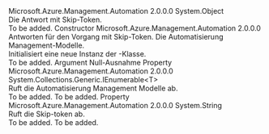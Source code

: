 <Type Name="ResponseWithSkipToken&lt;T&gt;" FullName="Microsoft.Azure.Management.Automation.ResponseWithSkipToken&lt;T&gt;">
  <TypeSignature Language="C#" Value="public class ResponseWithSkipToken&lt;T&gt;" />
  <TypeSignature Language="ILAsm" Value=".class public auto ansi beforefieldinit ResponseWithSkipToken`1&lt;T&gt; extends System.Object" />
  <TypeSignature Language="DocId" Value="T:Microsoft.Azure.Management.Automation.ResponseWithSkipToken`1" />
  <TypeSignature Language="VB.NET" Value="Public Class ResponseWithSkipToken(Of T)" />
  <TypeSignature Language="F#" Value="type ResponseWithSkipToken&lt;'T&gt; = class" />
  <AssemblyInfo>
    <AssemblyName>Microsoft.Azure.Management.Automation</AssemblyName>
    <AssemblyVersion>2.0.0.0</AssemblyVersion>
  </AssemblyInfo>
  <TypeParameters>
    <TypeParameter Name="T" />
  </TypeParameters>
  <Base>
    <BaseTypeName>System.Object</BaseTypeName>
  </Base>
  <Interfaces />
  <Docs>
    <typeparam name="T"></typeparam>
    <summary>
            Die Antwort mit Skip-Token.
            </summary>
    <remarks>To be added.</remarks>
  </Docs>
  <Members>
    <Member MemberName=".ctor">
      <MemberSignature Language="C#" Value="public ResponseWithSkipToken (Microsoft.Azure.Management.Automation.Models.OperationResponseWithSkipToken operationResponseWithSkipToken, System.Collections.Generic.IEnumerable&lt;T&gt; automationManagementModels);" />
      <MemberSignature Language="ILAsm" Value=".method public hidebysig specialname rtspecialname instance void .ctor(class Microsoft.Azure.Management.Automation.Models.OperationResponseWithSkipToken operationResponseWithSkipToken, class System.Collections.Generic.IEnumerable`1&lt;!T&gt; automationManagementModels) cil managed" />
      <MemberSignature Language="DocId" Value="M:Microsoft.Azure.Management.Automation.ResponseWithSkipToken`1.#ctor(Microsoft.Azure.Management.Automation.Models.OperationResponseWithSkipToken,System.Collections.Generic.IEnumerable{`0})" />
      <MemberSignature Language="F#" Value="new Microsoft.Azure.Management.Automation.ResponseWithSkipToken&lt;'T&gt; : Microsoft.Azure.Management.Automation.Models.OperationResponseWithSkipToken * seq&lt;'T&gt; -&gt; Microsoft.Azure.Management.Automation.ResponseWithSkipToken&lt;'T&gt;" Usage="new Microsoft.Azure.Management.Automation.ResponseWithSkipToken&lt;'T&gt; (operationResponseWithSkipToken, automationManagementModels)" />
      <MemberType>Constructor</MemberType>
      <AssemblyInfo>
        <AssemblyName>Microsoft.Azure.Management.Automation</AssemblyName>
        <AssemblyVersion>2.0.0.0</AssemblyVersion>
      </AssemblyInfo>
      <Parameters>
        <Parameter Name="operationResponseWithSkipToken" Type="Microsoft.Azure.Management.Automation.Models.OperationResponseWithSkipToken" />
        <Parameter Name="automationManagementModels" Type="System.Collections.Generic.IEnumerable&lt;T&gt;" />
      </Parameters>
      <Docs>
        <param name="operationResponseWithSkipToken">
            Antworten für den Vorgang mit Skip-Token.
            </param>
        <param name="automationManagementModels">
            Die Automatisierung Management-Modelle.
            </param>
        <summary>
            Initialisiert eine neue Instanz der <see cref="T:Microsoft.Azure.Management.Automation.ResponseWithSkipToken`1" />-Klasse.
            </summary>
        <remarks>To be added.</remarks>
        <exception cref="T:System.ArgumentNullException">
            Argument Null-Ausnahme
            </exception>
      </Docs>
    </Member>
    <Member MemberName="AutomationManagementModels">
      <MemberSignature Language="C#" Value="public System.Collections.Generic.IEnumerable&lt;T&gt; AutomationManagementModels { get; }" />
      <MemberSignature Language="ILAsm" Value=".property instance class System.Collections.Generic.IEnumerable`1&lt;!T&gt; AutomationManagementModels" />
      <MemberSignature Language="DocId" Value="P:Microsoft.Azure.Management.Automation.ResponseWithSkipToken`1.AutomationManagementModels" />
      <MemberSignature Language="VB.NET" Value="Public ReadOnly Property AutomationManagementModels As IEnumerable(Of T)" />
      <MemberSignature Language="F#" Value="member this.AutomationManagementModels : seq&lt;'T&gt;" Usage="Microsoft.Azure.Management.Automation.ResponseWithSkipToken&lt;'T&gt;.AutomationManagementModels" />
      <MemberType>Property</MemberType>
      <AssemblyInfo>
        <AssemblyName>Microsoft.Azure.Management.Automation</AssemblyName>
        <AssemblyVersion>2.0.0.0</AssemblyVersion>
      </AssemblyInfo>
      <ReturnValue>
        <ReturnType>System.Collections.Generic.IEnumerable&lt;T&gt;</ReturnType>
      </ReturnValue>
      <Docs>
        <summary>
            Ruft die Automatisierung Management Modelle ab.
            </summary>
        <value>To be added.</value>
        <remarks>To be added.</remarks>
      </Docs>
    </Member>
    <Member MemberName="SkipToken">
      <MemberSignature Language="C#" Value="public string SkipToken { get; }" />
      <MemberSignature Language="ILAsm" Value=".property instance string SkipToken" />
      <MemberSignature Language="DocId" Value="P:Microsoft.Azure.Management.Automation.ResponseWithSkipToken`1.SkipToken" />
      <MemberSignature Language="VB.NET" Value="Public ReadOnly Property SkipToken As String" />
      <MemberSignature Language="F#" Value="member this.SkipToken : string" Usage="Microsoft.Azure.Management.Automation.ResponseWithSkipToken&lt;'T&gt;.SkipToken" />
      <MemberType>Property</MemberType>
      <AssemblyInfo>
        <AssemblyName>Microsoft.Azure.Management.Automation</AssemblyName>
        <AssemblyVersion>2.0.0.0</AssemblyVersion>
      </AssemblyInfo>
      <ReturnValue>
        <ReturnType>System.String</ReturnType>
      </ReturnValue>
      <Docs>
        <summary>
            Ruft die Skip-token ab.
            </summary>
        <value>To be added.</value>
        <remarks>To be added.</remarks>
      </Docs>
    </Member>
  </Members>
</Type>